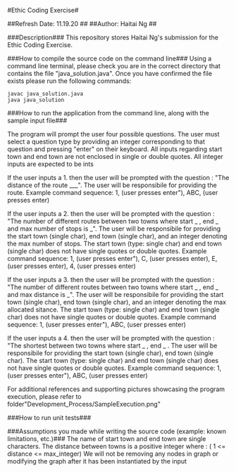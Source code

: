 #Ethic Coding Exercise#

##Refresh Date: 11.19.20 ##
##Author: Haitai Ng ##

###Description###
This repository stores Haitai Ng's submission for the Ethic Coding Exercise. 

###How to compile the source code on the command line### 
Using a command line terminal, please check you are in the correct directory that contains the file "java_solution.java". Once you have confirmed the file exists please run the following commands:
```
javac java_solution.java 
java java_solution
```

###How to run the application from the command line, along with the sample input file### 
<ToDo> 

The program will prompt the user four possible questions. The user must select a question type by providing an integer corresponding to that question and pressing "enter" on their keyboard.
All inputs regarding start town and end town are not enclosed in single or double quotes. All integer inputs are expected to be ints

If the user inputs a 1. then the user will be prompted with the question : "The distance of the route ___". The user will be responsibile for providing the route.
Example command sequence: 1, (user presses enter"), ABC, (user presses enter) 

If the user inputs a 2. then the user will be prompted with the question : "The number of different routes between two towns where start _ , end _ and max number of stops is _". The user will be responsibile for providing the start town (single char), end town (single char), and an integer denoting the max number of stops. The start town (type: single char) and end town (single char) does not have single quotes or double quotes. 
Example command sequence: 1, (user presses enter"), C, (user presses enter),  E, (user presses enter), 4, (user presses enter) 

If the user inputs a 3. then the user will be prompted with the question : "The number of different routes between two towns where start _ , end _ and max distance is _". The user will be responsibile for providing the start town (single char), end town (single char), and an integer denoting the max allocated sitance. The start town (type: single char) and end town (single char) does not have single quotes or double quotes. 
Example command sequence: 1, (user presses enter"), ABC, (user presses enter) 

If the user inputs a 4. then the user will be prompted with the question : "The shortest between two towns where start _ , end _ . The user will be responsibile for providing the start town (single char), end town (single char). The start town (type: single char) and end town (single char) does not have single quotes or double quotes. 
Example command sequence: 1, (user presses enter"), ABC, (user presses enter) 

For additional references and supporting pictures showcasing the program execution, please refer to folder"Development_Process/SampleExecution.png" 

###How to run unit tests### 
<ToDo> 

###Assumptions you made while writing the source code (example: known limitations, etc.)### 
The name of start town and end town are single characters. 
The distance between towns is a positive integer where : ( 1 <= distance <= max_integer) 
We will not be removing any nodes in graph or modifying the graph after it has been instantiated by the input 




